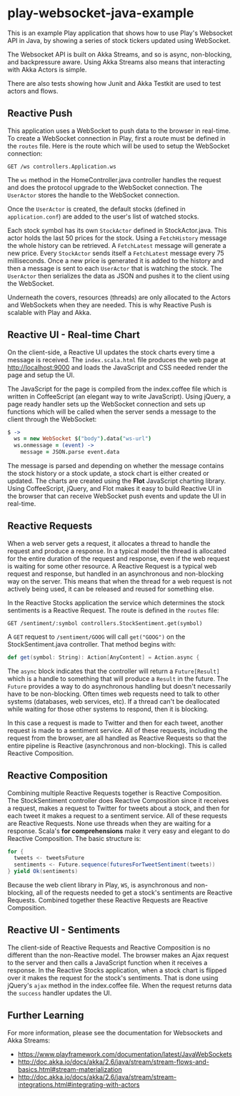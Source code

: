 # play-websocket-java-example

This is an example Play application that shows how to use Play's Websocket API in Java, by showing a series of stock tickers updated using WebSocket.

The Websocket API is built on Akka Streams, and so is async, non-blocking, and backpressure aware.  Using Akka Streams also means that interacting with Akka Actors is simple.

There are also tests showing how Junit and Akka Testkit are used to test actors and flows.

## Reactive Push

This application uses a WebSocket to push data to the browser in real-time.  To create a WebSocket connection in Play, first a route must be defined in the `routes` file.  Here is the route which will be used to setup the WebSocket connection:

```routes
GET /ws controllers.Application.ws
```

The `ws` method in the HomeController.java controller handles the request and does the protocol upgrade to the WebSocket connection.  The `UserActor` stores the handle to the WebSocket connection.

Once the `UserActor` is created, the default stocks (defined in `application.conf`) are added to the user's list of watched stocks.

Each stock symbol has its own `StockActor` defined in StockActor.java.  This actor holds the last 50 prices for the stock.  Using a `FetchHistory` message the whole history can be retrieved.  A `FetchLatest` message will generate a new price.  Every `StockActor` sends itself a `FetchLatest` message every 75 milliseconds.  Once a new price is generated it is added to the history and then a message is sent to each `UserActor` that is watching the stock.  The `UserActor` then serializes the data as JSON and pushes it to the client using the WebSocket.

Underneath the covers, resources (threads) are only allocated to the Actors and WebSockets when they are needed.  This is why Reactive Push is scalable with Play and Akka.

## Reactive UI - Real-time Chart

On the client-side, a Reactive UI updates the stock charts every time a message is received.  The `index.scala.html` file produces the web page at <http://localhost:9000> and loads the JavaScript and CSS needed render the page and setup the UI.

The JavaScript for the page is compiled from the index.coffee file which is written in CoffeeScript (an elegant way to write JavaScript).  Using jQuery, a page ready handler sets up the WebSocket connection and sets up functions which will be called when the server sends a message to the client through the WebSocket:

```coffee
$ ->
  ws = new WebSocket $("body").data("ws-url")
  ws.onmessage = (event) ->
    message = JSON.parse event.data
```

The message is parsed and depending on whether the message contains the stock history or a stock update, a stock chart is either created or updated.  The charts are created using the **Flot** JavaScript charting library.  Using CoffeeScript, jQuery, and Flot makes it easy to build Reactive UI in the browser that can receive WebSocket push events and update the UI in real-time.

## Reactive Requests

When a web server gets a request, it allocates a thread to handle the request and produce a response.  In a typical model the thread is allocated for the entire duration of the request and response, even if the web request is waiting for some other resource.  A Reactive Request is a typical web request and response, but handled in an asynchronous and non-blocking way on the server.  This means that when the thread for a web request is not actively being used, it can be released and reused for something else.

In the Reactive Stocks application the service which determines the stock sentiments is a Reactive Request.  The route is defined in the `routes` file:

```routes
GET /sentiment/:symbol controllers.StockSentiment.get(symbol)
```

A `GET` request to `/sentiment/GOOG` will call `get("GOOG")` on the StockSentiment.java controller.  That method begins with:

```scala
def get(symbol: String): Action[AnyContent] = Action.async {
```

The `async` block indicates that the controller will return a `Future[Result]` which is a handle to something that will produce a `Result` in the future.  The `Future` provides a way to do asynchronous handling but doesn't necessarily have to be non-blocking.  Often times web requests need to talk to other systems (databases, web services, etc).  If a thread can't be deallocated while waiting for those other systems to respond, then it is blocking.

In this case a request is made to Twitter and then for each tweet, another request is made to a sentiment service.  All of these requests, including the request from the browser, are all handled as Reactive Requests so that the entire pipeline is Reactive (asynchronous and non-blocking).  This is called Reactive Composition.

## Reactive Composition

Combining multiple Reactive Requests together is Reactive Composition.  The StockSentiment controller does Reactive Composition since it receives a request, makes a request to Twitter for tweets about a stock, and then for each tweet it makes a request to a sentiment service.  All of these requests are Reactive Requests.  None use threads when they are waiting for a response.  Scala's **for comprehensions** make it very easy and elegant to do Reactive Composition.  The basic structure is:

```scala
for {
  tweets <- tweetsFuture
  sentiments <- Future.sequence(futuresForTweetSentiment(tweets))
} yield Ok(sentiments)
```

Because the web client library in Play, `WS`, is asynchronous and non-blocking, all of the requests needed to get a stock's sentiments are Reactive Requests.  Combined together these Reactive Requests are Reactive Composition.

## Reactive UI - Sentiments

The client-side of Reactive Requests and Reactive Composition is no different than the non-Reactive model.  The browser makes an Ajax request to the server and then calls a JavaScript function when it receives a response.  In the Reactive Stocks application, when a stock chart is flipped over it makes the request for the stock's sentiments.  That is done using jQuery's `ajax` method in the index.coffee file.  When the request returns data the `success` handler updates the UI.

## Further Learning

For more information, please see the documentation for Websockets and Akka Streams:

* <https://www.playframework.com/documentation/latest/JavaWebSockets>
* <http://doc.akka.io/docs/akka/2.6/java/stream/stream-flows-and-basics.html#stream-materialization>
* <http://doc.akka.io/docs/akka/2.6/java/stream/stream-integrations.html#integrating-with-actors>
